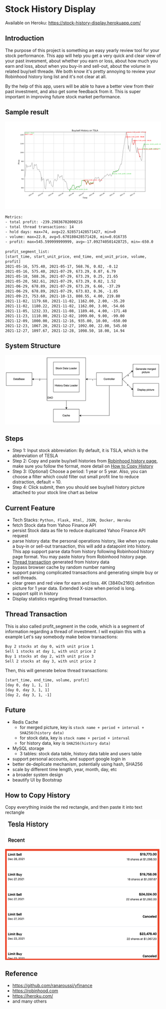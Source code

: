 # Stock History Display

Available on Heroku: https://stock-history-display.herokuapp.com/

## Introduction
The purpose of this project is something an easy yearly review tool for your stock performance. This app will help you get a very quick and clear view of your past invesment, about whether you earn or loss, about how much you earn and loss, about when you buy-in and sell-out, about the volume in related buy/sell threade. We both know it's pretty annoying to review your Robinhood history long list and it's not clear at all.

By the help of this app, users will be able to have a better view from their past investment, and also get some feedback from it. This is super important in improving future stock market performance. 

## Sample result
![](static/TSLA_1y_result.png)
```
Metrics:
- total profit: -239.29836702000216
- total thread transactions: 14
- hold days: max=74, avg=22.928571428571427, min=0
- volume: max=22.0, avg=5.670180428571428, min=0.016735
- profit: max=545.599999999999, avg=-17.092740501428725, min=-650.0

profit_segment_list:
[start_time, start_unit_price, end_time, end_unit_price, volume, profit]
2021-05-16, 575.40, 2021-05-17, 568.76, 0.02, -0.12
2021-05-16, 575.40, 2021-07-29, 673.29, 0.07, 6.79
2021-05-18, 588.36, 2021-07-29, 673.29, 0.25, 21.65
2021-05-20, 582.61, 2021-07-29, 673.29, 0.02, 1.52
2021-06-29, 678.89, 2021-07-29, 673.29, 6.66, -37.29
2021-06-29, 678.89, 2021-07-29, 673.83, 0.36, -1.85
2021-09-23, 753.60, 2021-10-13, 808.55, 4.00, 219.80
2021-11-02, 1179.60, 2021-11-02, 1162.00, 2.00, -35.20
2021-11-02, 1180.22, 2021-11-02, 1162.00, 3.00, -54.66
2021-11-05, 1232.33, 2021-11-08, 1189.46, 4.00, -171.48
2021-11-23, 1110.00, 2021-12-02, 1099.00, 9.00, -99.00
2021-12-09, 1000.00, 2021-12-16, 935.00, 10.00, -650.00
2021-12-23, 1067.20, 2021-12-27, 1092.00, 22.00, 545.60
2021-12-27, 1097.67, 2021-12-28, 1098.50, 18.00, 14.94
```

## System Structure
![](static/sd2.png)

## Steps
- Step 1: Input stock abbreviation: By default, it is TSLA, which is the abbreviation of TESLA
- Step 2: Copy and paste buy/sell histories from [Robinhood history page](https://robinhood.com/history/e39ed23a-7bd1-4587-b060-71988d9ef483), make sure you follow the format, more detail on [How to Copy History](#How-to-Copy-History)
- Step 3: (Optional) Choose a period: 1 year or 5 year. Also, you can choose a filter which could filter out small profit line to reduce distraction, default = 10.
- Step 4: Click submit, then you should see buy/sell history picture attached to your stock line chart as below

## Current Feature
- Tech Stacks: `Python, Flask, Html, JSON, Docker, Heroku`
- fetch Stock data from Yahoo Finance API
- persist Stock data as file to reduce duplicated Yahoo Finance API request 
- parse history data: the personal operations history, like when you make a buy-in or sell-out transaction, this will add a datapoint into history. This app support parse data from history following Robinhood history page format. You may paste history from Robinhood history page.
- [Thread transaction](#Thread-Transaction) generated from history data
- bypass browser cache by random number naming
- support parsing complicated transactions and generating simple buy or sell threads. 
- clear green and red view for earn and loss. 4K (3840x2160) definition picture for 1 year data. Extended X-size when period is long. 
- support split in history
- Display statistics regarding thread transaction. 

## Thread Transaction
This is also called profit_segment in the code, which is a segment of information regarding a thread of investment. I will explain this with a example
Let's say somebody make below transactions:

```
Buy 2 stocks at day 0, with unit price 1
Sell 1 stocks at day 1, with unit price 2
Buy 1 stocks at day 2, with unit price 3
Sell 2 stocks at day 3, with unit price 2
```
Then, this will generate below thread transactions:
```
[start_time, end_time, volume, profit]
[day 0, day 1, 1, 1]
[day 0, day 3, 1, 1]
[day 2, day 3, 1, -1]
```

## Future
- Redis Cache
  - for merged picture, key is `stock name + period + interval + SHA256(history data)`
  - for stock data, key is `stock name + period + interval`
  - for history data, key is `SHA256(history data)`
- MySQL storage
  - 3 tables: stock data table, history data table and users table
- support personal accounts, and support google login in
- better de-deplicate mechanism, potentially using hash, SHA256
- scale by different time length, year, month, day, etc
- a broader system design
- beautify UI by Bootstrap

## How to Copy History
Copy everything inside the red rectangle, and then paste it into text rectangle

![](static/his.png)

## Reference
- https://github.com/ranaroussi/yfinance
- https://robinhood.com
- https://heroku.com/
- and many others
